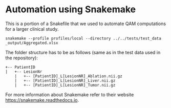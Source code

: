 # Automation using Snakemake

This is a portion of a Snakefile that we used to automate QAM computations for a larger clinical study.

    snakemake --profile profiles/local --directory ../../tests/test_data _output/Aggregated.xlsx

The folder structure has to be as follows (same as in the test data used in the repository):

```
+-- PatientID
|   +-- LesionNr
    |   +-- [PatientID]_L[LesionNR]_Ablation.nii.gz
    |   +-- [PatientID]_L[LesionNR]_Liver.nii.gz
    |   +-- [PatientID]_L[LesionNR]_Tumor.nii.gz
```

For more information about Snakemake refer to their website https://snakemake.readthedocs.io.
